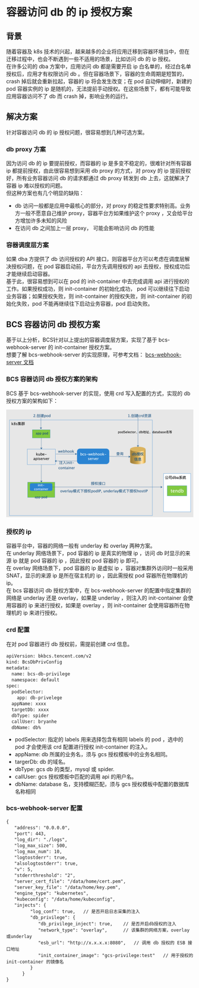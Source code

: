 # 容器访问 db 的 ip 授权方案

## 背景
随着容器及 k8s 技术的兴起，越来越多的企业将应用迁移到容器环境当中，但在迁移过程中，也会不断遇到一些不适用的场景，比如访问 db 的 ip 授权。  
在许多公司的 dba 方案中，应用访问 db 都是需要开启 ip 白名单的，经过白名单授权后，应用才有权限访问 db 。但在容器场景下，容器的生命周期是短暂的，crash 掉后就会重新拉起，容器的 ip 将会发生改变；在 pod 自动伸缩时，新建的 pod 容器实例的 ip 是随机的，无法提前手动授权。在这些场景下，都有可能导致应用容器访问不了 db 而 crash 掉，影响业务的运行。  

## 解决方案
针对容器访问 db 的 ip 授权问题，很容易想到几种可选方案。

### db proxy 方案
因为访问 db 的 ip 要提前授权，而容器的 ip 是多变不稳定的，很难针对所有容器 ip 都提前授权，由此很容易想到采用 db proxy 的方式，对 proxy 的 ip 提前授权好，所有业务容器访问 db 的请求都通过 db proxy 转发到 db 上去，这就解决了容器 ip 难以授权的问题。  
但这种方案也有几个明显的缺陷：  
- db 访问一般都是应用中最核心的部分，对 proxy 的稳定性要求特别高。业务方一般不愿意自己维护 proxy，容器平台方如果维护这个 proxy ，又会给平台方增加许多未知的风险
- 在访问 db 之间加上一层 proxy， 可能会影响访问 db 的性能

### 容器调度层方案
如果 dba 方提供了 db 访问授权的 API 接口，则容器平台方可以考虑在调度层解决授权问题，在 pod 容器启动前，平台方先调用授权的 api 去授权，授权成功后才能继续启动容器。  
基于此，很容易想到可以在 pod 的 init-container 中去完成调用 api 进行授权的工作。如果授权成功，则 init-container 的初始化成功， pod 可以继续往下启动业务容器；如果授权失败，则 init-container 的授权失败，则 init-container 的初始化失败，pod 不能再继续往下启动业务容器，pod 启动失败。  

## BCS 容器访问 db 授权方案
基于以上分析，BCS针对以上提出的容器调度层方案，实现了基于 bcs-webhook-server 的 init-container 授权方案。  
想要了解 bcs-webhook-server 的实现原理，可参考文档： [bcs-webhook-server 文档](./bcs-webhook-server.md)

### BCS 容器访问 db 授权方案的架构
BCS 基于 bcs-webhook-server 的实现，使用 crd 写入配置的方式，实现的 db 授权方案的架构如下：  

![bcs容器访问 db 授权方案](./img/bcs容器访问db授权.png)

### 授权的 ip 
容器平台中，容器的网络一般有 underlay 和 overlay 两种方案。  
在 underlay 网络场景下，pod 容器的 ip 是真实的物理 ip ，访问 db 时显示的来源 ip 就是 pod 容器的 ip ，因此授权 pod 容器的 ip 即可。  
在 overlay 网络场景下，pod 容器的 ip 是虚拟 ip ，容器对集群外访问时一般采用 SNAT，显示的来源 ip 是所在宿主机的 ip ，因此需授权 pod 容器所在物理机的 ip。  
在 bcs 容器访问 db 授权方案中，在 bcs-webhook-server 的配置中指定集群的网络是 underlay 还是 overlay，如果是 underlay ，则注入的 init-container 会使用容器的 ip 来进行授权，如果是 overlay ，则 init-container 会使用容器所在物理机的 ip 来进行授权。  

### crd 配置
在对 pod 容器进行 db 授权前，需提前创建 crd 信息。  
```
apiVersion: bkbcs.tencent.com/v2
kind: BcsDbPrivConfig
metadata:
  name: bcs-db-privilege
  namespace: default
spec:
  podSelector:
    app: db-privelege
  appName: xxxx
  targetDb: xxxx
  dbType: spider
  callUser: bryanhe
  dbName: db%
```
- podSelector: 指定的 labels 用来选择包含有相同 labels 的 pod ，选中的 pod 才会使用该 crd 配置进行授权 init-container 的注入。  
- appName: db 所属的业务名，须与 gcs 授权模板中的业务名相同。  
- targerDb: db 的域名。  
- dbType: gcs db 的类型，mysql 或 spider. 
- callUser: gcs 授权模板中匹配的调用 api 的用户名。  
- dbName: database 名，支持模糊匹配，须与 gcs 授权模板中配置的数据库名称相同  

### bcs-webhook-server 配置
```
{
   "address": "0.0.0.0",
   "port": 443,
   "log_dir": "./logs",
   "log_max_size": 500,
   "log_max_num": 10,
   "logtostderr": true,
   "alsologtostderr": true,
   "v": 5,
   "stderrthreshold": "2",
   "server_cert_file": "/data/home/cert.pem",
   "server_key_file": "/data/home/key.pem",
   "engine_type": "kubernetes",
   "kubeconfig": "/data/home/kubeconfig",
   "injects": {
         "log_conf": true,   // 是否开启日志采集的注入
         "db_privilege": {
            "db_privilege_inject": true,    // 是否开启db授权的注入
            "network_type": "overlay",      // 该集群的网络方案，overlay或underlay
            "esb_url": "http://x.x.x.x:8080",   // 调用 db 授权的 ESB 接口地址
            "init_container_image": "gcs-privilege:test"   // 用于授权的 init-container 的镜像名
         }
      }
}
```